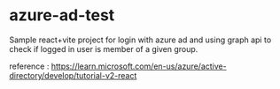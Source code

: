# azure-ad-test

Sample react+vite project for login with azure ad and using graph api to check if logged in user is member of a given group.

reference : https://learn.microsoft.com/en-us/azure/active-directory/develop/tutorial-v2-react
